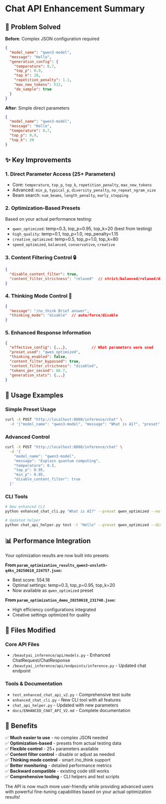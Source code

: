 # Chat API Enhancement Summary

## 🎯 Problem Solved

**Before**: Complex JSON configuration required
```json
{
  "model_name": "qwen3-model",
  "message": "Hello",
  "generation_config": {
    "temperature": 0.7,
    "top_p": 0.9,
    "top_k": 20,
    "repetition_penalty": 1.1,
    "max_new_tokens": 512,
    "do_sample": true
  }
}
```

**After**: Simple direct parameters
```json
{
  "model_name": "qwen3-model",
  "message": "Hello",
  "temperature": 0.7,
  "top_p": 0.9,
  "top_k": 20
}
```

## ✨ Key Improvements

### 1. **Direct Parameter Access (25+ Parameters)**
- Core: `temperature`, `top_p`, `top_k`, `repetition_penalty`, `max_new_tokens`
- Advanced: `min_p`, `typical_p`, `diversity_penalty`, `no_repeat_ngram_size`
- Beam search: `num_beams`, `length_penalty`, `early_stopping`

### 2. **Optimization-Based Presets**
Based on your actual performance testing:
- `qwen_optimized`: temp=0.3, top_p=0.95, top_k=20 (best from testing)
- `high_quality`: temp=0.1, top_p=1.0, rep_penalty=1.15
- `creative_optimized`: temp=0.5, top_p=1.0, top_k=80
- `speed_optimized`, `balanced`, `conservative`, `creative`

### 3. **Content Filtering Control** 🔒
```json
{
  "disable_content_filter": true,
  "content_filter_strictness": "relaxed"  // strict/balanced/relaxed/disabled
}
```

### 4. **Thinking Mode Control** 🧠
```json
{
  "message": "/no_think Brief answer",
  "thinking_mode": "disable"  // auto/force/disable
}
```

### 5. **Enhanced Response Information**
```json
{
  "effective_config": {...},           // What parameters were used
  "preset_used": "qwen_optimized",
  "thinking_enabled": false,
  "content_filter_bypassed": true,
  "content_filter_strictness": "disabled",
  "tokens_per_second": 66.7,
  "generation_stats": {...}
}
```

## 🚀 Usage Examples

### Simple Preset Usage
```bash
curl -X POST "http://localhost:8000/inference/chat" \
  -d '{"model_name": "qwen3-model", "message": "What is AI?", "preset": "qwen_optimized"}'
```

### Advanced Control
```bash
curl -X POST "http://localhost:8000/inference/chat" \
  -d '{
    "model_name": "qwen3-model",
    "message": "Explain quantum computing",
    "temperature": 0.3,
    "top_p": 0.95,
    "min_p": 0.05,
    "disable_content_filter": true
  }'
```

### CLI Tools
```bash
# New enhanced CLI
python enhanced_chat_cli.py "What is AI?" --preset qwen_optimized --no-filter

# Updated helper
python chat_api_helper.py test -t "Hello" --preset qwen_optimized --disable-filter
```

## 📊 Performance Integration

Your optimization results are now built into presets:

**From `param_optimization_results_qwen3-unsloth-q4ks_20250610_224757.json`:**
- Best score: 554.18
- Optimal settings: temp=0.3, top_p=0.95, top_k=20
- Now available as `qwen_optimized` preset

**From `param_optimization_demo_20250610_231740.json`:**
- High efficiency configurations integrated
- Creative settings optimized for quality

## 🔧 Files Modified

### Core API Files
- `/beautyai_inference/api/models.py` - Enhanced ChatRequest/ChatResponse
- `/beautyai_inference/api/endpoints/inference.py` - Updated chat endpoint

### Tools & Documentation
- `test_enhanced_chat_api_v2.py` - Comprehensive test suite
- `enhanced_chat_cli.py` - New CLI tool with all features  
- `chat_api_helper.py` - Updated with new parameters
- `docs/ENHANCED_CHAT_API_V2.md` - Complete documentation

## 🎉 Benefits

✅ **Much easier to use** - no complex JSON needed  
✅ **Optimization-based** - presets from actual testing data  
✅ **Flexible control** - 25+ parameters available  
✅ **Content filter control** - disable or adjust as needed  
✅ **Thinking mode control** - smart /no_think support  
✅ **Better monitoring** - detailed performance metrics  
✅ **Backward compatible** - existing code still works  
✅ **Comprehensive tooling** - CLI helpers and test scripts  

The API is now much more user-friendly while providing advanced users with powerful fine-tuning capabilities based on your actual optimization results!

